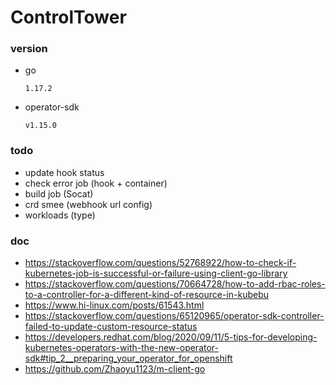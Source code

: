 # ControlTower
### version
+ go
  
    `1.17.2`
+ operator-sdk

    `v1.15.0`
### todo
+ update hook status
+ check error job (hook + container)
+ build job (Socat)
+ crd smee (webhook url config)
+ workloads (type)

### doc
+ https://stackoverflow.com/questions/52768922/how-to-check-if-kubernetes-job-is-successful-or-failure-using-client-go-library
+ https://stackoverflow.com/questions/70664728/how-to-add-rbac-roles-to-a-controller-for-a-different-kind-of-resource-in-kubebu
+ https://www.hi-linux.com/posts/61543.html
+ https://stackoverflow.com/questions/65120965/operator-sdk-controller-failed-to-update-custom-resource-status
+ https://developers.redhat.com/blog/2020/09/11/5-tips-for-developing-kubernetes-operators-with-the-new-operator-sdk#tip_2__preparing_your_operator_for_openshift
+ https://github.com/Zhaoyu1123/m-client-go